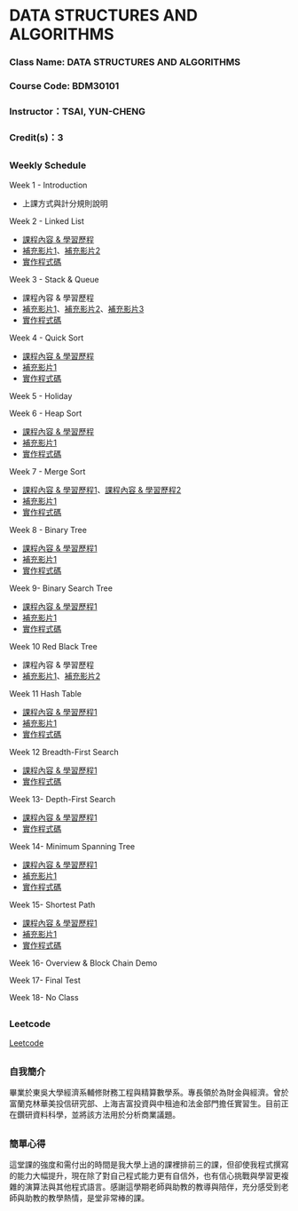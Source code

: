 # DATA STRUCTURES AND ALGORITHMS

### Class Name: DATA STRUCTURES AND ALGORITHMS
### Course Code: BDM30101
### Instructor：TSAI, YUN-CHENG
### Credit(s)：3  
##   
###  Weekly Schedule
Week 1 - Introduction
* 上課方式與計分規則說明

Week 2 - Linked List
* [課程內容 & 學習歷程](https://github.com/albert0796/DSA/blob/master/Codesignal/%E5%AD%B8%E7%BF%92%E6%AD%B7%E7%A8%8B/learning%20note_linked%20list.pdf)
* [補充影片1](https://www.youtube.com/watch?v=VlNSgo4xHWk)、[補充影片2](https://www.youtube.com/watch?v=WwfhLC16bis&feature=emb_title)
* [實作程式碼](https://github.com/albert0796/DSA/blob/master/Codesignal/%E7%A8%8B%E5%BC%8F%E7%A2%BC/linked%20list.py)

Week 3 - Stack & Queue
* 課程內容 & 學習歷程
* [補充影片1](https://www.youtube.com/watch?v=BrVZZZkkGGI)、[補充影片2](https://www.youtube.com/watch?v=wjI1WNcIntg)、[補充影片3](https://www.youtube.com/watch?v=XuCbpw6Bj1U)
* [實作程式碼](https://github.com/albert0796/DSA/blob/master/Codesignal/%E7%A8%8B%E5%BC%8F%E7%A2%BC/Queue.py)

Week 4 - Quick Sort
* [課程內容 & 學習歷程](https://github.com/albert0796/DSA/blob/master/HW1/QuickSort%E8%AA%AA%E6%98%8E%E3%80%81%E6%B5%81%E7%A8%8B%E5%9C%96.pdf)
* [補充影片1](https://www.youtube.com/watch?v=0Ds3KqYeXzA)
* [實作程式碼](https://github.com/albert0796/DSA/blob/master/HW1/%E5%8E%9F%E5%A7%8B%E7%A8%8B%E5%BC%8F%E7%A2%BC.py)

Week 5 - Holiday

Week 6 - Heap Sort
* [課程內容 & 學習歷程](https://github.com/albert0796/DSA/blob/master/HW2/Heap%20Sort%20%E6%B5%81%E7%A8%8B%E5%9C%96%E3%80%81%E5%AD%B8%E7%BF%92%E7%AD%86%E8%A8%98%E3%80%81%E6%96%87%E5%AD%97%E8%AA%AA%E6%98%8E.pdf)
* [補充影片1](https://www.youtube.com/watch?v=MtQL_ll5KhQ)
* [實作程式碼](https://github.com/albert0796/DSA/blob/master/HW2/heap_sort_03151107.py)

Week 7 - Merge Sort
* [課程內容 & 學習歷程1](https://github.com/albert0796/DSA/blob/master/HW2/Merge%20Sort%20%E6%B5%81%E7%A8%8B%E5%9C%96%E3%80%81%E5%AD%B8%E7%BF%92%E7%AD%86%E8%A8%98%E3%80%81%E6%96%87%E5%AD%97%E8%AA%AA%E6%98%8E.pdf)、[課程內容 & 學習歷程2](https://github.com/albert0796/DSA/blob/master/HW2/Heap%20Sort%20Merge%20Sort%20%E4%B9%8B%E6%AF%94%E8%BC%83.pdf)
* [補充影片1](https://www.youtube.com/watch?v=s8kQm8yhZ8U&feature=emb_title)
* [實作程式碼](https://github.com/albert0796/DSA/blob/master/HW2/merge_sort_03151107.py)

Week 8 - Binary Tree
* [課程內容 & 學習歷程1](https://github.com/albert0796/DSA/blob/master/Codesignal/%E5%AD%B8%E7%BF%92%E6%AD%B7%E7%A8%8B/binary%20tree%20(not%20search).pdf)
* [補充影片1](https://www.youtube.com/watch?v=ikPPdBDZnz4&feature=emb_title)
* [實作程式碼](https://github.com/albert0796/DSA/blob/master/Codesignal/%E7%A8%8B%E5%BC%8F%E7%A2%BC/binary%20tree%20(not%20search).py)

Week 9- Binary Search Tree
* [課程內容 & 學習歷程1](https://github.com/albert0796/DSA/blob/master/HW3/Binary%20Search%20Tree%20%E6%B5%81%E7%A8%8B%E5%9C%96%E3%80%81%E5%AD%B8%E7%BF%92%E6%AD%B7%E7%A8%8B%E3%80%81BST%E5%8E%9F%E7%90%86.pdf)
* [補充影片1](https://www.youtube.com/watch?v=7vw2iIdqHlM)
* [實作程式碼](https://github.com/albert0796/DSA/blob/master/HW3/binary_search_tree_03151107.py)

Week 10 Red Black Tree
* 課程內容 & 學習歷程
* [補充影片1](https://www.youtube.com/watch?v=4WjwmHeKa1Q)、[補充影片2](https://www.youtube.com/watch?v=fP1taNiz7ZI&t=866s)

Week 11 Hash Table
* [課程內容 & 學習歷程1](https://github.com/albert0796/DSA/blob/master/HW4/Hash%20Table%E6%B5%81%E7%A8%8B%E5%9C%96%E3%80%81%E5%AD%B8%E7%BF%92%E6%AD%B7%E7%A8%8B%E8%88%87Hash%20Table%E8%88%87Hash%20function%E5%8E%9F%E7%90%86.pdf)
* [補充影片1](https://www.youtube.com/watch?v=aZVNWYSR_sY)
* [實作程式碼](https://github.com/albert0796/DSA/blob/master/HW4/hash_table_03151107.py)

Week 12 Breadth-First Search
* [課程內容 & 學習歷程1](https://github.com/albert0796/DSA/blob/master/HW5/BFS%E8%88%87DFS%E6%B5%81%E7%A8%8B%E5%9C%96%E3%80%81%E7%A8%8B%E5%BC%8F%E7%A2%BC%E5%AD%B8%E7%BF%92%E6%AD%B7%E7%A8%8B%E8%88%87BFS%E8%88%87DFS%E5%8E%9F%E7%90%86%E8%88%87%E6%AF%94%E8%BC%83.pdf)
* [實作程式碼](https://github.com/albert0796/DSA/blob/master/HW5/BFS_03151107.py)

Week 13- Depth-First Search
* [課程內容 & 學習歷程1](https://github.com/albert0796/DSA/blob/master/HW5/BFS%E8%88%87DFS%E6%B5%81%E7%A8%8B%E5%9C%96%E3%80%81%E7%A8%8B%E5%BC%8F%E7%A2%BC%E5%AD%B8%E7%BF%92%E6%AD%B7%E7%A8%8B%E8%88%87BFS%E8%88%87DFS%E5%8E%9F%E7%90%86%E8%88%87%E6%AF%94%E8%BC%83.pdf)
* [實作程式碼](https://github.com/albert0796/DSA/blob/master/HW5/BFS_03151107.py)

Week 14- Minimum Spanning Tree
* [課程內容 & 學習歷程1](https://github.com/albert0796/DSA/blob/master/HW6/Dijkstra%E8%88%87Kruskal%E6%B5%81%E7%A8%8B%E5%9C%96%E3%80%81%E7%A8%8B%E5%BC%8F%E7%A2%BC%E5%AD%B8%E7%BF%92%E6%AD%B7%E7%A8%8B%E8%88%87Dijkstra%E8%88%87Kruskal%E5%8E%9F%E7%90%86%E8%AA%AA%E6%98%8E.pdf)
* [補充影片1](https://www.youtube.com/watch?v=wuU4DDEUu1w)
* [實作程式碼](https://github.com/albert0796/DSA/blob/master/HW6/Dijkstra_03151107.py)

Week 15- Shortest Path
* [課程內容 & 學習歷程1](https://github.com/albert0796/DSA/blob/master/HW6/Dijkstra%E8%88%87Kruskal%E6%B5%81%E7%A8%8B%E5%9C%96%E3%80%81%E7%A8%8B%E5%BC%8F%E7%A2%BC%E5%AD%B8%E7%BF%92%E6%AD%B7%E7%A8%8B%E8%88%87Dijkstra%E8%88%87Kruskal%E5%8E%9F%E7%90%86%E8%AA%AA%E6%98%8E.pdf)
* [補充影片1](https://www.youtube.com/watch?v=0nVYi3o161A&feature=emb_title)
* [實作程式碼](https://github.com/albert0796/DSA/blob/master/HW6/Dijkstra_03151107.py)

Week 16- Overview & Block Chain Demo

Week 17- Final Test

Week 18- No Class
##  
### Leetcode
[Leetcode](https://github.com/albert0796/DSA/tree/master/Leetcode)
##  
### 自我簡介 
畢業於東吳大學經濟系輔修財務工程與精算數學系。專長領於為財金與經濟。曾於富蘭克林華美投信研究部、上海吉富投資與中租迪和法金部門擔任實習生。目前正在鑽研資料科學，並將該方法用於分析商業議題。
##   
### 簡單心得  
這堂課的強度和需付出的時間是我大學上過的課裡排前三的課，但卻使我程式撰寫的能力大幅提升，現在除了對自己程式能力更有自信外，也有信心挑戰與學習更複雜的演算法與其他程式語言。感謝這學期老師與助教的教導與陪伴，充分感受到老師與助教的教學熱情，是堂非常棒的課。



